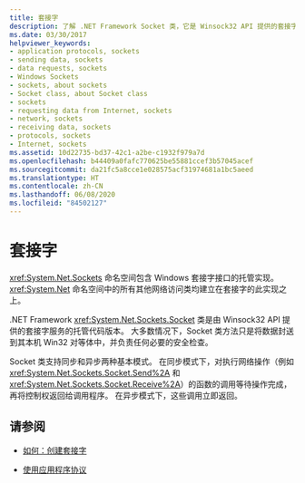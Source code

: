 ```yaml
---
title: 套接字
description: 了解 .NET Framework Socket 类，它是 Winsock32 API 提供的套接字服务的托管代码版本。
ms.date: 03/30/2017
helpviewer_keywords:
- application protocols, sockets
- sending data, sockets
- data requests, sockets
- Windows Sockets
- sockets, about sockets
- Socket class, about Socket class
- sockets
- requesting data from Internet, sockets
- network, sockets
- receiving data, sockets
- protocols, sockets
- Internet, sockets
ms.assetid: 10d22735-bd37-42c1-a2be-c1932f979a7d
ms.openlocfilehash: b44409a0fafc770625be55881ccef3b57045acef
ms.sourcegitcommit: da21fc5a8cce1e028575acf31974681a1bc5aeed
ms.translationtype: HT
ms.contentlocale: zh-CN
ms.lasthandoff: 06/08/2020
ms.locfileid: "84502127"
---
```

# <a name="sockets"></a>套接字
<xref:System.Net.Sockets> 命名空间包含 Windows 套接字接口的托管实现。 <xref:System.Net> 命名空间中的所有其他网络访问类均建立在套接字的此实现之上。  
  
 .NET Framework <xref:System.Net.Sockets.Socket> 类是由 Winsock32 API 提供的套接字服务的托管代码版本。 大多数情况下，Socket 类方法只是将数据封送到其本机 Win32 对等体中，并负责任何必要的安全检查。  
  
 Socket 类支持同步和异步两种基本模式。 在同步模式下，对执行网络操作（例如 <xref:System.Net.Sockets.Socket.Send%2A> 和 <xref:System.Net.Sockets.Socket.Receive%2A>）的函数的调用等待操作完成，再将控制权返回给调用程序。 在异步模式下，这些调用立即返回。  
  
## <a name="see-also"></a>请参阅

- [如何：创建套接字](how-to-create-a-socket.md)

- [使用应用程序协议](using-application-protocols.md)
